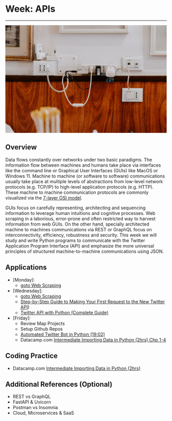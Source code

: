 # Week: APIs
<hr>

![Map Image](images/img_iphs290_api_alvensia-angela-_N0srPVrfVk-unsplash.jpg)

## Overview


Data flows constantly over networks under two basic paradigms. The information flow between machines and humans take place via interfaces like the command line or Graphical User Interfaces (GUIs) like MacOS or Windows 11. Machine to machine (or software to software) communications usually take place at multiple levels of abstractions from low-level network protocols (e.g. TCP/IP) to high-level application protocols (e.g. HTTP). These machine to machine communication protocols are commonly visualized via the [7-layer OSI model](https://en.wikipedia.org/wiki/OSI_protocols#cite_note-2).

GUIs focus on carefully representing, architecting and sequencing information to leverage human intuitions and cognitive processes. Web scraping in a laborious, error-prone and often restricted way to harvest information from web GUIs. On the other hand, specially architected machine to machines communications via REST or GraphQL focus on interconnectivity, efficiency, robustness and security. This week we will study and write Python programs to communicate with the Twitter Application Program Interface (API) and emphasize the more universal principles of structured machine-to-machine communications using JSON.

## Applications

- [Monday]: 
    * [goto Web Scraping](./scraping.md)
- [Wednesday]: 
    * [goto Web Scraping](./scraping.md)
    * [Step-by-Step Guide to Making Your First Request to the New Twitter API](https://developer.twitter.com/en/docs/tutorials/step-by-step-guide-to-making-your-first-request-to-the-twitter-api-v2))
    * [Twitter API with Python (Complete Guide)](https://www.jcchouinard.com/twitter-api/)
- [Friday]: 
    * Review Map Projects
    * Setup Github Repos
    * [Automated Twitter Bot in Python (19:02)](https://www.youtube.com/watch?v=UGv_bJkF1kg)
    * Datacamp.com [Intermediate Importing Data in Python (2hrs) Chp 1-4](https://app.datacamp.com/learn/courses/intermediate-importing-data-in-python)


## Coding Practice

* Datacamp.com [Intermediate Importing Data in Python (2hrs)](https://app.datacamp.com/learn/courses/intermediate-importing-data-in-python)


## Additional References (Optional)

* REST vs GraphQL
* FastAPI & Uvicorn
* Postman vs Insomnia
* Cloud, Microservices & SaaS
